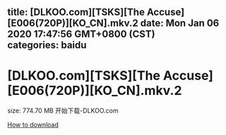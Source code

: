 
title: [DLKOO.com][TSKS][The Accuse][E006(720P)][KO_CN].mkv.2
date: Mon Jan 06 2020 17:47:56 GMT+0800 (CST)    
categories: baidu
---

# [DLKOO.com][TSKS][The Accuse][E006(720P)][KO_CN].mkv.2
size: 774.70 MB
 开始下载-DLKOO.com
 

[How to download](https://bpcam.bemobtrk.com/go/2ceec3aa-1ca2-46d6-b9ff-aaa5c184517c?jno=972)